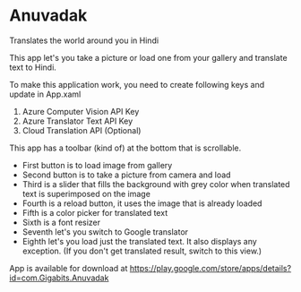# Anuvadak
Translates the world around you in Hindi

This app let's you take a picture or load one from your gallery and translate text to Hindi.

To make this application work, you need to create following keys and update in App.xaml

1. Azure Computer Vision API Key
2. Azure Translator Text API Key
3. Cloud Translation API (Optional)

This app has a toolbar (kind of) at the bottom that is scrollable.
 - First button is to load image from gallery
 - Second button is to take a picture from camera and load
 - Third is a slider that fills the background with grey color when translated text is superimposed on the image
 - Fourth is a reload button, it uses the image that is already loaded
 - Fifth is a color picker for translated text
 - Sixth is a font resizer
 - Seventh let's you switch to Google translator
 - Eighth let's you load just the translated text. It also displays any exception.
     (If you don't get translated result, switch to this view.)

App is available for download at
https://play.google.com/store/apps/details?id=com.Gigabits.Anuvadak
